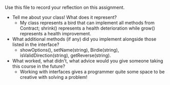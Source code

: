 Use this file to record your reflection on this assignment.

- Tell me about your class! What does it represent?
  - My class represents a bird that can implement all methods from Contract; shrink() represents a health deterioration while grow() represents a health improvement.
- What additional methods (if any) did you implement alongside those listed in the interface?
  - showOptions(), setName(string), Birdie(string), isValidDirection(string), getReverse(string).
- What worked, what didn't, what advice would you give someone taking this course in the future?
  - Working with interfaces gives a programmer quite some space to be creative with solving a problem!
